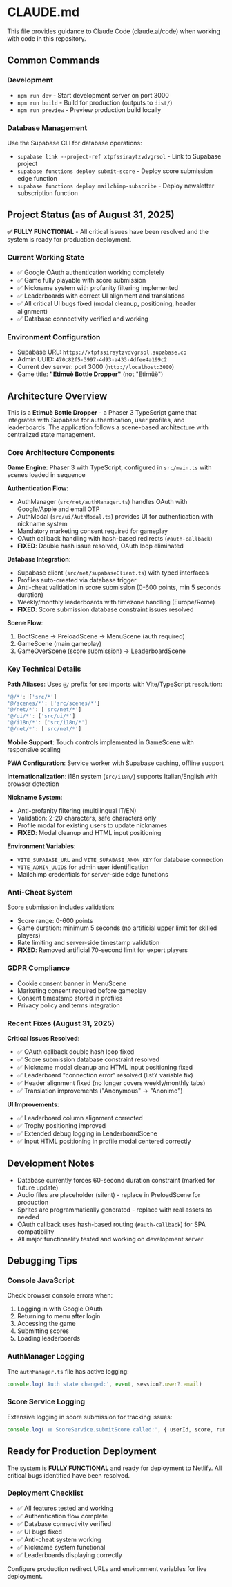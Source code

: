 # CLAUDE.md

This file provides guidance to Claude Code (claude.ai/code) when working with code in this repository.

## Common Commands

### Development
- `npm run dev` - Start development server on port 3000
- `npm run build` - Build for production (outputs to `dist/`)
- `npm run preview` - Preview production build locally

### Database Management
Use the Supabase CLI for database operations:
- `supabase link --project-ref xtpfssiraytzvdvgrsol` - Link to Supabase project
- `supabase functions deploy submit-score` - Deploy score submission edge function
- `supabase functions deploy mailchimp-subscribe` - Deploy newsletter subscription function

## Project Status (as of August 31, 2025)

**✅ FULLY FUNCTIONAL** - All critical issues have been resolved and the system is ready for production deployment.

### Current Working State
- ✅ Google OAuth authentication working completely
- ✅ Game fully playable with score submission
- ✅ Nickname system with profanity filtering implemented
- ✅ Leaderboards with correct UI alignment and translations
- ✅ All critical UI bugs fixed (modal cleanup, positioning, header alignment)
- ✅ Database connectivity verified and working

### Environment Configuration
- Supabase URL: `https://xtpfssiraytzvdvgrsol.supabase.co`
- Admin UUID: `470c82f5-3997-4d93-a433-4dfee4a199c2`
- Current dev server: port 3000 (`http://localhost:3000`)
- Game title: **"Etimuè Bottle Dropper"** (not "Etimüè")

## Architecture Overview

This is a **Etimuè Bottle Dropper** - a Phaser 3 TypeScript game that integrates with Supabase for authentication, user profiles, and leaderboards. The application follows a scene-based architecture with centralized state management.

### Core Architecture Components

**Game Engine**: Phaser 3 with TypeScript, configured in `src/main.ts` with scenes loaded in sequence

**Authentication Flow**: 
- AuthManager (`src/net/authManager.ts`) handles OAuth with Google/Apple and email OTP
- AuthModal (`src/ui/AuthModal.ts`) provides UI for authentication with nickname system
- Mandatory marketing consent required for gameplay
- OAuth callback handling with hash-based redirects (`#auth-callback`)
- **FIXED**: Double hash issue resolved, OAuth loop eliminated

**Database Integration**:
- Supabase client (`src/net/supabaseClient.ts`) with typed interfaces
- Profiles auto-created via database trigger
- Anti-cheat validation in score submission (0-600 points, min 5 seconds duration)
- Weekly/monthly leaderboards with timezone handling (Europe/Rome)
- **FIXED**: Score submission database constraint issues resolved

**Scene Flow**:
1. BootScene → PreloadScene → MenuScene (auth required)
2. GameScene (main gameplay)
3. GameOverScene (score submission) → LeaderboardScene

### Key Technical Details

**Path Aliases**: Uses `@/` prefix for src imports with Vite/TypeScript resolution:
```typescript
'@/*': ['src/*']
'@/scenes/*': ['src/scenes/*']
'@/net/*': ['src/net/*']
'@/ui/*': ['src/ui/*']
'@/i18n/*': ['src/i18n/*']
'@/net/*': ['src/net/*']
```

**Mobile Support**: Touch controls implemented in GameScene with responsive scaling

**PWA Configuration**: Service worker with Supabase caching, offline support

**Internationalization**: i18n system (`src/i18n/`) supports Italian/English with browser detection

**Nickname System**: 
- Anti-profanity filtering (multilingual IT/EN)
- Validation: 2-20 characters, safe characters only
- Profile modal for existing users to update nicknames
- **FIXED**: Modal cleanup and HTML input positioning

**Environment Variables**:
- `VITE_SUPABASE_URL` and `VITE_SUPABASE_ANON_KEY` for database connection
- `VITE_ADMIN_UUIDS` for admin user identification
- Mailchimp credentials for server-side edge functions

### Anti-Cheat System

Score submission includes validation:
- Score range: 0-600 points
- Game duration: minimum 5 seconds (no artificial upper limit for skilled players)
- Rate limiting and server-side timestamp validation
- **FIXED**: Removed artificial 70-second limit for expert players

### GDPR Compliance

- Cookie consent banner in MenuScene
- Marketing consent required before gameplay
- Consent timestamp stored in profiles
- Privacy policy and terms integration

### Recent Fixes (August 31, 2025)

**Critical Issues Resolved**:
- ✅ OAuth callback double hash loop fixed
- ✅ Score submission database constraint resolved
- ✅ Nickname modal cleanup and HTML input positioning fixed
- ✅ Leaderboard "connection error" resolved (listY variable fix)
- ✅ Header alignment fixed (no longer covers weekly/monthly tabs)
- ✅ Translation improvements ("Anonymous" → "Anonimo")

**UI Improvements**:
- ✅ Leaderboard column alignment corrected
- ✅ Trophy positioning improved
- ✅ Extended debug logging in LeaderboardScene
- ✅ Input HTML positioning in profile modal centered correctly

## Development Notes

- Database currently forces 60-second duration constraint (marked for future update)
- Audio files are placeholder (silent) - replace in PreloadScene for production  
- Sprites are programmatically generated - replace with real assets as needed
- OAuth callback uses hash-based routing (`#auth-callback`) for SPA compatibility
- All major functionality tested and working on development server

## Debugging Tips

### Console JavaScript
Check browser console errors when:
1. Logging in with Google OAuth
2. Returning to menu after login
3. Accessing the game
4. Submitting scores
5. Loading leaderboards

### AuthManager Logging
The `authManager.ts` file has active logging:
```javascript
console.log('Auth state changed:', event, session?.user?.email)
```

### Score Service Logging
Extensive logging in score submission for tracking issues:
```javascript
console.log('📊 ScoreService.submitScore called:', { userId, score, runSeconds })
```

## Ready for Production Deployment

The system is **FULLY FUNCTIONAL** and ready for deployment to Netlify. All critical bugs identified have been resolved.

### Deployment Checklist
- ✅ All features tested and working
- ✅ Authentication flow complete
- ✅ Database connectivity verified
- ✅ UI bugs fixed
- ✅ Anti-cheat system working
- ✅ Nickname system functional
- ✅ Leaderboards displaying correctly

Configure production redirect URLs and environment variables for live deployment.